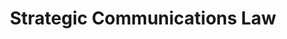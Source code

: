 ---
title: Strategic Communications Law
number: COMM 428A
description: EXAMPLE DESCRIPTION
bulletin-link: http://bulletins.psu.edu/undergrad/courses/c/comm/428a
pathway-list: [Generalist, Video Production, Interactive Media Developer]
---